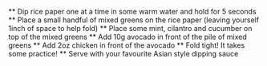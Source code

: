 ** Dip rice paper one at a time in some warm water and hold for 5 seconds ** Place a small handful of mixed greens on the rice paper (leaving yourself 1inch of space to help fold) ** Place some mint, cilantro and cucumber on top of the mixed greens ** Add 10g avocado in front of the pile of mixed greens ** Add 2oz chicken in front of the avocado ** Fold tight! It takes some practice! ** Serve with your favourite Asian style dipping sauce